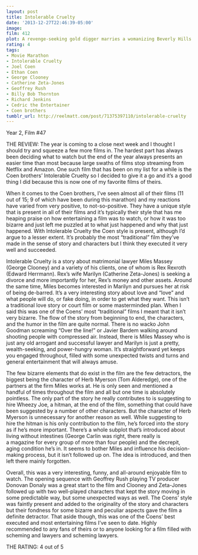 ```yaml
---
layout: post
title: Intolerable Cruelty
date: '2013-12-27T22:46:39-05:00'
image: 
film: 412
plot: A revenge-seeking gold digger marries a womanizing Beverly Hills lawyer with the intention of making a killing in the divorce.
rating: 4
tags:
- Movie Marathon
- Intolerable Cruelty
- Joel Coen
- Ethan Coen
- George Clooney
- Catherine Zeta-Jones
- Geoffrey Rush
- Billy Bob Thornton
- Richard Jenkins
- Cedric the Entertainer
- Coen brothers
tumblr_url: http://reelmatt.com/post/71375397110/intolerable-cruelty
---
```


Year 2, Film #47

THE REVIEW: The year is coming to a close next week and I thought I should try and squeeze a few more films in. The hardest part has always been deciding what to watch but the end of the year always presents an easier time than most because large swaths of films stop streaming from Netflix and Amazon. One such film that has been on my list for a while is the Coen brothers’ Intolerable Cruelty so I decided to give it a go and it’s a good thing I did because this is now one of my favorite films of theirs.

When it comes to the Coen brothers, I’ve seen almost all of their films (11 out of 15; 9 of which have been during this marathon) and my reactions have varied from very positive, to not-so-positive. They have a unique style that is present in all of their films and it’s typically their style that has me heaping praise on how entertaining a film was to watch, or how it was too bizarre and just left me puzzled at to what just happened and why that just happened. With Intolerable Cruelty the Coen style is present, although I’d argue to a lesser extent. It’s probably the most “traditional” film they’ve made in the sense of story and characters but I think they executed it very well and succeeded.

Intolerable Cruelty is a story about matrimonial lawyer Miles Massey (George Clooney) and a variety of his clients, one of whom is Rex Rexroth (Edward Herrmann). Rex’s wife Marilyn (Catherine Zeta-Jones) is seeking a divorce and more importantly for her, Rex’s money and other assets. Around the same time, Miles becomes interested in Marilyn and pursues her at risk of being de-barred. It’s a very interesting story about love and “love” and what people will do, or fake doing, in order to get what they want. This isn’t a traditional love story or court film or some masterminded plan. When I said this was one of the Coens’ most “traditional” films I meant that it isn’t very bizarre. The flow of the story from beginning to end, the characters, and the humor in the film are quite normal. There is no wacko John Goodman screaming “Over the line!” or Javier Bardem walking around shooting people with compressed air. Instead, there is Miles Massey who is just any old arrogant and successful lawyer and Marilyn is just a pretty, wealth-seeking, and power-hungry woman. It’s straightforward yet keeps you engaged throughout, filled with some unexpected twists and turns and general entertainment that will always amuse.

The few bizarre elements that do exist in the film are the few detractors, the biggest being the character of Herb Myerson (Tom Alderedge), one of the partners at the firm Miles works at. He is only seen and mentioned a handful of times throughout the film and all but one time is absolutely pointless. The only part of the story he really contributes to is suggesting to hire Wheezy Joe, a hitman, at the end of the film, something that could have been suggested by a number of other characters. But the character of Herb Myerson is unnecessary for another reason as well. While suggesting to hire the hitman is his only contribution to the film, he’s forced into the story as if he’s more important. There’s a whole subplot that’s introduced about living without intestines (George Carlin was right, there really is a magazine for every group of more than four people) and the decrepit, aging condition he’s in. It seems to bother Miles and influence his decision-making process, but it isn’t followed up on. The idea is introduced, and then left there mainly forgotten.

Overall, this was a very interesting, funny, and all-around enjoyable film to watch. The opening sequence with Geoffrey Rush playing TV producer Donovan Donaly was a great start to the film and Clooney and Zeta-Jones followed up with two well-played characters that kept the story moving in some predictable way, but some unexpected ways as well. The Coens’ style was faintly present and added to the originality of the story and characters but their fondness for some bizarre and peculiar aspects gave the film a definite detractor. That aside though, this was one of the Coens’ best executed and most entertaining films I’ve seen to date. Highly recommended to any fans of theirs or to anyone looking for a film filled with scheming and lawyers and scheming lawyers.

THE RATING: 4 out of 5
